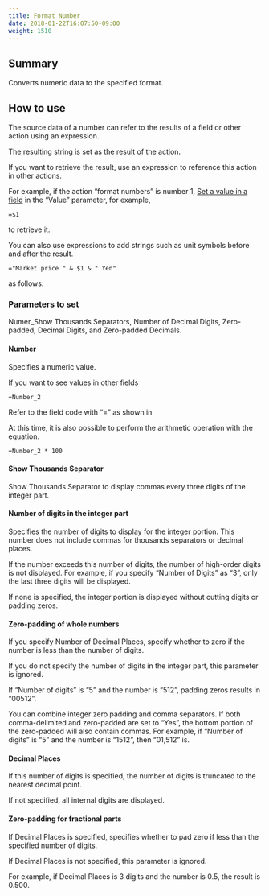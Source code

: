 ```yaml
---
title: Format Number
date: 2018-01-22T16:07:50+09:00
weight: 1510
---
```

## Summary

Converts numeric data to the specified format.

## How to use

The source data of a number can refer to the results of a field or other action using an expression.

The resulting string is set as the result of the action.

If you want to retrieve the result, use an expression to reference this action in other actions.

For example, if the action “format numbers” is number 1, [Set a value in a field](../../field/set_field_value/) in the “Value” parameter, for example,

```
=$1
```

to retrieve it.

You can also use expressions to add strings such as unit symbols before and after the result.

```
="Market price " & $1 & " Yen"
```

as follows:

### Parameters to set

Numer_Show Thousands Separators, Number of Decimal Digits, Zero-padded, Decimal Digits, and Zero-padded Decimals.

#### Number

Specifies a numeric value.

If you want to see values in other fields

```
=Number_2
```

Refer to the field code with “=” as shown in.

At this time, it is also possible to perform the arithmetic operation with the equation.

```
=Number_2 * 100
```

#### Show Thousands Separator

Show Thousands Separator to display commas every three digits of the integer part.

#### Number of digits in the integer part

Specifies the number of digits to display for the integer portion. This number does not include commas for thousands separators or decimal places.

If the number exceeds this number of digits, the number of high-order digits is not displayed. For example, if you specify “Number of Digits” as “3”, only the last three digits will be displayed.

If none is specified, the integer portion is displayed without cutting digits or padding zeros.

#### Zero-padding of whole numbers

If you specify Number of Decimal Places, specify whether to zero if the number is less than the number of digits.

If you do not specify the number of digits in the integer part, this parameter is ignored.

If “Number of digits” is “5” and the number is “512”, padding zeros results in “00512”.

You can combine integer zero padding and comma separators. If both comma-delimited and zero-padded are set to “Yes”, the bottom portion of the zero-padded will also contain commas. For example, if “Number of digits” is “5” and the number is “1512”, then “01,512” is.

#### Decimal Places

If this number of digits is specified, the number of digits is truncated to the nearest decimal point.

If not specified, all internal digits are displayed.

#### Zero-padding for fractional parts

If Decimal Places is specified, specifies whether to pad zero if less than the specified number of digits.

If Decimal Places is not specified, this parameter is ignored.

For example, if Decimal Places is 3 digits and the number is 0.5, the result is 0.500.
